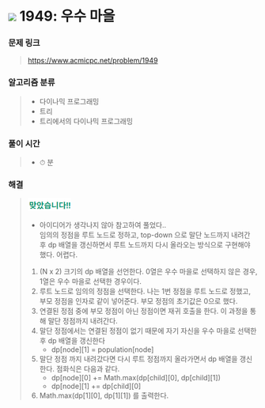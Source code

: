 # <img src="https://static.solved.ac/tier_small/15.svg" width=30> 1949: 우수 마을 

### 문제 링크
> https://www.acmicpc.net/problem/1949

### 알고리즘 분류
>- 다이나믹 프로그래밍
>- 트리
>- 트리에서의 다이나믹 프로그래밍

### 풀이 시간
>- ⏱ 분

### 해결
> ![good](../../../Img/good.png)
>- 아이디어가 생각나지 않아 참고하여 풀었다..  
> 임의의 정점을 루트 노드로 정하고, top-down 으로 말단 노드까지 내려간 후 dp 배열을 갱신하면서 루트 노드까지 다시 올라오는 방식으로 구현해야 했다. 어렵다.
>1. (N x 2) 크기의 dp 배열을 선언한다. 0열은 우수 마을로 선택하지 않은 경우, 1열은 우수 마을로 선택한 경우이다.
>2. 루트 노드로 임의의 정점을 선택한다. 나는 1번 정점을 루트 노드로 정했고, 부모 정점을 인자로 같이 넣어준다. 부모 정점의 초기값은 0으로 했다.
>3. 연결된 정점 중에 부모 정점이 아닌 정점이면 재귀 호출을 한다. 이 과정을 통해 말단 정점까지 내려간다.
>4. 말단 정점에서는 연결된 정점이 없기 때문에 자기 자신을 우수 마을로 선택한 후 dp 배열을 갱신한다
>       - dp[node][1] = population[node]
>5. 말단 정점 까지 내려갔다면 다시 루트 정점까지 올라가면서 dp 배열을 갱신한다. 점화식은 다음과 같다.
>       - dp[node][0] += Math.max(dp[child][0], dp[child][1])
>       - dp[node][1] += dp[child][0]
>6. Math.max(dp[1][0], dp[1][1]) 를 출력한다.